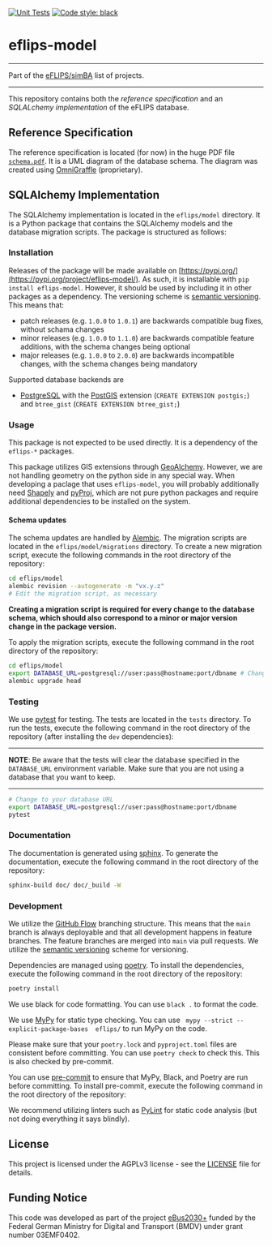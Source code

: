 [![Unit Tests](https://github.com/mpm-tu-berlin/eflips-model/actions/workflows/unittests.yml/badge.svg)](https://github.com/mpm-tu-berlin/eflips-model/actions/workflows/unittests.yml) 
[![Code style: black](https://img.shields.io/badge/code%20style-black-000000.svg)](https://github.com/psf/black)

# eflips-model

---

Part of the [eFLIPS/simBA](https://github.com/stars/ludgerheide/lists/ebus2030) list of projects.

---


This repository contains both the *reference specification* and an *SQLALchemy implementation* of the eFLIPS database.

## Reference Specification

The reference specification is located (for now) in the huge PDF file [`schema.pdf`](schema.pdf). It is a UML diagram of the database schema. The diagram was created using [OmniGraffle](https://www.omnigroup.com/omnigraffle) (proprietary).

## SQLAlchemy Implementation

The SQLAlchemy implementation is located in the `eflips/model` directory. It is a Python package that contains the SQLAlchemy models and the database migration scripts. The package is structured as follows:

### Installation

Releases of the package will be made available on [https://pypi.org/](https://pypi.org/project/eflips-model/). As such, it is installable with `pip install eflips-model`. However, it should be used by including it in other packages as a dependency. The versioning scheme is [semantic versioning](https://semver.org/). This means that:

- patch releases (e.g. `1.0.0` to `1.0.1`) are backwards compatible bug fixes, without schama changes
- minor releases (e.g. `1.0.0` to `1.1.0`) are backwards compatible feature additions, with the schema changes being optional
- major releases (e.g. `1.0.0` to `2.0.0`) are backwards incompatible changes, with the schema changes being mandatory

Supported database backends are

- [PostgreSQL](https://www.postgresql.org) with the [PostGIS](https://postgis.net/) extension (`CREATE EXTENSION postgis;`)
  and `btree_gist` (`CREATE EXTENSION btree_gist;`)

### Usage

This package is not expected to be used directly. It is a dependency of the `eflips-*` packages.

This package utilizes GIS extensions through [GeoAlchemy](https://geoalchemy-2.readthedocs.io/en/latest/index.html).
However, we are not handling geometry on the python side in any special way. When developing a paclage that uses `eflips-model`, you will probably additionally
need [Shapely](https://shapely.readthedocs.io/en/stable/manual.html)
and [pyProj](https://pyproj4.github.io/pyproj/stable/), which are not pure python packages and require additional
dependencies to be installed on the system.

#### Schema updates

The schema updates are handled by [Alembic](https://alembic.sqlalchemy.org/en/latest/). The migration scripts are located in the `eflips/model/migrations` directory. To create a new migration script, execute the following commands in the root directory of the repository:

```bash
cd eflips/model
alembic revision --autogenerate -m "vx.y.z"
# Edit the migration script, as necessary
```

**Creating a migration script is required for every change to the database schema, which should also correspond to a minor or major version change in the package version.**

To apply the migration scripts, execute the following command in the root directory of the repository:

```bash
cd eflips/model
export DATABASE_URL=postgresql://user:pass@hostname:port/dbname # Change to your database URL
alembic upgrade head
```

### Testing

We use [pytest](https://docs.pytest.org/en/stable/) for testing. The tests are located in the `tests` directory. To run the tests, execute the following command in the root directory of the repository (after installing the `dev` dependencies):

---

**NOTE**: Be aware that the tests will clear the database specified in the `DATABASE_URL` environment variable. Make sure that you are not using a database that you want to keep.

---
 
```bash
# Change to your database URL
export DATABASE_URL=postgresql://user:pass@hostname:port/dbname 
pytest
```

### Documentation

The documentation is generated using [sphinx](https://www.sphinx-doc.org/en/master/). To generate the documentation,
execute the following command in the root directory of the repository:

```bash
sphinx-build doc/ doc/_build -W
```

### Development

We utilize the [GitHub Flow](https://docs.github.com/get-started/quickstart/github-flow) branching structure. This means  that the `main` branch is always deployable and that all development happens in feature branches. The feature branches are merged into `main` via pull requests. We utilize the [semantic versioning](https://semver.org/) scheme for versioning.

Dependencies are managed using [poetry](https://python-poetry.org/). To install the dependencies, execute the following command in the root directory of the repository:

```bash
poetry install
```

We use black for code formatting. You can use `black .` to format the code.

We use [MyPy](https://mypy.readthedocs.io/en/stable/) for static type checking. You can
use ` mypy --strict --explicit-package-bases  eflips/` to run MyPy on the code.

Please make sure that your `poetry.lock` and `pyproject.toml` files are consistent before committing. You can use `poetry check` to check this. This is also checked by pre-commit.

You can use [pre-commit](https://pre-commit.com/) to ensure that MyPy, Black, and Poetry are run before committing. To
install pre-commit, execute the following command in the root directory of the repository:

We recommend utilizing linters such as [PyLint](https://pylint.readthedocs.io/en/latest/index.html) for static code
analysis (but not
doing everything it says blindly).

## License

This project is licensed under the AGPLv3 license - see the [LICENSE](LICENSE.md) file for details.

## Funding Notice

This code was developed as part of the project [eBus2030+](https://www.eflip.de/) funded by the Federal German Ministry for Digital and Transport (BMDV) under grant number 03EMF0402.


